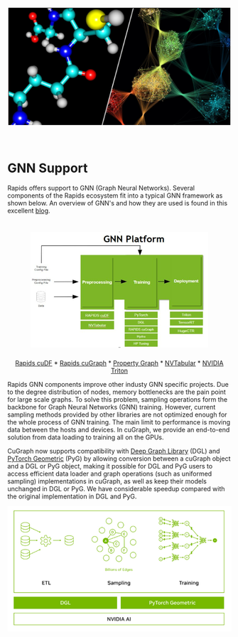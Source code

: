 <h1 align="center";>
  <br>
  <img src="../img/gnn_blog.png" alt="cuGraph" width="500">
</h1>

<h1 align="left";>
  <br>
GNN Support
</h1>

Rapids offers support to GNN (Graph Neural Networks). Several components of the Rapids ecosystem fit into a typical GNN framework as shown below.
An overview of GNN's and how they are used is found in this excellent [blog](https://blogs.nvidia.com/blog/2022/10/24/what-are-graph-neural-networks/).

<h1 align="center";>
  <img src="../img/gnn_framework.png" alt="cuGraph" width="400">
</h1>

<div align="center">

[Rapids cuDF](https://docs.rapids.ai/api/cudf/stable/user_guide/10min.html) *
[Rapids cuGraph](https://docs.rapids.ai/api/cugraph/stable/basics/cugraph_intro.html) *
[Property Graph](./property_graph.md) *
[NVTabular](https://developer.nvidia.com/nvidia-merlin/nvtabular) *
[NVIDIA Triton](https://developer.nvidia.com/nvidia-triton-inference-server)

</div>

Rapids GNN components improve other industy GNN specific projects. Due to the degree distribution of nodes, memory bottlenecks are the pain point for large scale graphs. To solve this problem, sampling operations form the backbone for Graph Neural Networks (GNN) training. However, current sampling methods provided by other libraries are not optimized enough for the whole process of GNN training. The main limit to performance is moving data between the hosts and devices. In cuGraph, we provide an end-to-end solution from data loading to training all on the GPUs.

CuGraph now supports compatibility with [Deep Graph Library](https://www.dgl.ai/) (DGL) and [PyTorch Geometric](https://pytorch-geometric.readthedocs.io/en/latest/) (PyG) by allowing conversion between a cuGraph object and a DGL or PyG object, making it possible for DGL and PyG users to access efficient data loader and graph operations (such as uniformed sampling) implementations in cuGraph, as well as keep their models unchanged in DGL or PyG. We have considerable speedup compared with the original implementation in DGL and PyG. 

[<img src="../img/gnn_context.png">](https://developer.nvidia.com/blog/optimizing-fraud-detection-in-financial-services-with-graph-neural-networks-and-nvidia-gpus/)

